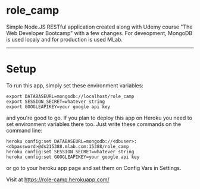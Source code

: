 # role_camp

Simple Node.JS RESTful application created along with Udemy course "The Web Developer Bootcamp" with a few changes. For deveopment, MongoDB is used localy and for production is used MLab.

---
# Setup
To run this app, simply set these environment variables:
```
export DATABASEURL=mongodb://localhost/role_camp
export SESSION_SECRET=whatever string
export GOOGLEAPIKEY=your google api key
```
and you're good to go. If you plan to deploy this app on Heroku you need to set environment variables there too. Just write these commands on the command line:
```
heroku config:set DATABASEURL=mongodb://<dbuser>:<dbpassword>@ds215388.mlab.com:15388/role_camp
heroku config:set SESSION_SECRET=whatever string
heroku config:set GOOGLEAPIKEY=your google api key
```
or go to your heroku app page and set them on Config Vars in Settings.

Visit at https://role-camp.herokuapp.com/
